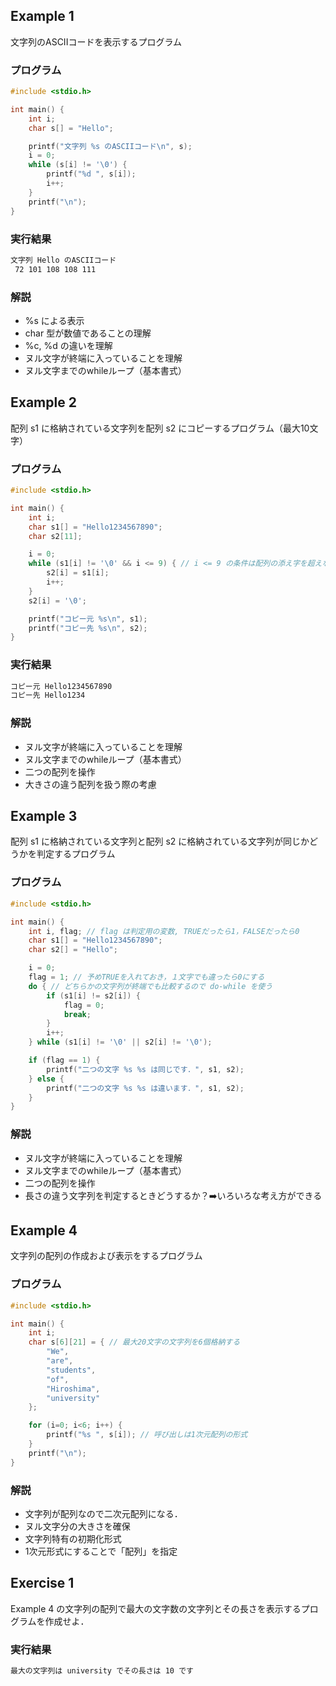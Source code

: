 ## Example 1

文字列のASCIIコードを表示するプログラム

### プログラム
```c
#include <stdio.h>

int main() {
    int i;
    char s[] = "Hello";

    printf("文字列 %s のASCIIコード\n", s);
    i = 0;
    while (s[i] != '\0') {
        printf("%d ", s[i]);
        i++;
    }
    printf("\n");
}
```

### 実行結果

```sh
文字列 Hello のASCIIコード
 72 101 108 108 111 
```

### 解説

- %s による表示
- char 型が数値であることの理解
- %c, %d の違いを理解
- ヌル文字が終端に入っていることを理解
- ヌル文字までのwhileループ（基本書式）

## Example 2

配列 s1 に格納されている文字列を配列 s2 にコピーするプログラム（最大10文字）

### プログラム
```c
#include <stdio.h>

int main() {
    int i;
    char s1[] = "Hello1234567890";
    char s2[11];

    i = 0;
    while (s1[i] != '\0' && i <= 9) { // i <= 9 の条件は配列の添え字を超えないようにするため
        s2[i] = s1[i];
        i++;
    }
    s2[i] = '\0';

    printf("コピー元 %s\n", s1);
    printf("コピー先 %s\n", s2);
}
```

### 実行結果

```sh
コピー元 Hello1234567890
コピー先 Hello1234
```

### 解説

- ヌル文字が終端に入っていることを理解
- ヌル文字までのwhileループ（基本書式）
- 二つの配列を操作
- 大きさの違う配列を扱う際の考慮

## Example 3

配列 s1 に格納されている文字列と配列 s2 に格納されている文字列が同じかどうかを判定するプログラム

### プログラム
```c
#include <stdio.h>

int main() {
    int i, flag; // flag は判定用の変数, TRUEだったら1，FALSEだったら0
    char s1[] = "Hello1234567890";
    char s2[] = "Hello";

    i = 0;
    flag = 1; // 予めTRUEを入れておき，１文字でも違ったら0にする
    do { // どちらかの文字列が終端でも比較するので do-while を使う
        if (s1[i] != s2[i]) {
            flag = 0;
            break;
        }
        i++;
    } while (s1[i] != '\0' || s2[i] != '\0');

    if (flag == 1) {
        printf("二つの文字 %s %s は同じです．", s1, s2);
    } else {
        printf("二つの文字 %s %s は違います．", s1, s2);
    }
}
```

### 解説

- ヌル文字が終端に入っていることを理解
- ヌル文字までのwhileループ（基本書式）
- 二つの配列を操作
- 長さの違う文字列を判定するときどうするか？:arrow_right:いろいろな考え方ができる


## Example 4

文字列の配列の作成および表示をするプログラム

### プログラム
```c
#include <stdio.h>

int main() {
    int i;
    char s[6][21] = { // 最大20文字の文字列を6個格納する
        "We",
        "are",
        "students",
        "of",
        "Hiroshima",
        "university"
    };

    for (i=0; i<6; i++) {
        printf("%s ", s[i]); // 呼び出しは1次元配列の形式
    }
    printf("\n");
}
```

### 解説

- 文字列が配列なので二次元配列になる．
- ヌル文字分の大きさを確保
- 文字列特有の初期化形式
- 1次元形式にすることで「配列」を指定

## Exercise 1

Example 4 の文字列の配列で最大の文字数の文字列とその長さを表示するプログラムを作成せよ．

### 実行結果

```sh
最大の文字列は university でその長さは 10 です
```

<!-- 解答例
```c
int main() {
    int i, j;
    int max_len, max_i, len;
    char s[6][21] = { // 最大20文字の文字列を6個格納する
        "We",
        "are",
        "students",
        "of",
        "Hiroshima",
        "university"
    };

    max_len = 0;
    max_i = 0;
    for (i=0; i<6; i++) {
        len = 0;
        j = 0;
        while (s[i][j] != '\0') {
            len++;
            j++;
        }
        if (len > max_len) {
            max_len = len;
            max_i = i;
        }
    }

    printf("最大の文字列は %s でその長さは %d です\n", s[max_i], max_len);
}
```
-->
